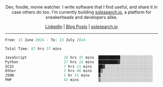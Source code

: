 <p align="center">Dev, foodie, movie watcher. I write software that I find useful, and share it in case others do too. I'm currently building <a href="https://solesearch.io">solesearch.io</a>, a platform for sneakerheads and developers alike.</p>
<p align="center">
  <a href="https://www.linkedin.com/in/peter-rauscher">LinkedIn</a>
  |
  <a href="https://dev.to/peterrauscher">Blog Posts</a>
  |
  <a href="https://solesearch.io">solesearch.io</a>
</p>
<hr/>
<!--START_SECTION:waka-->

```python
From: 13 June 2024 - To: 13 July 2024

Total Time: 67 hrs 37 mins

JavaScript                 28 hrs 37 mins  ██████████░░░░░░░░░░░░░░░   40.09 %
Python                     27 hrs 22 mins  █████████▓░░░░░░░░░░░░░░░   38.35 %
SCSS                       7 hrs 11 mins   ██▓░░░░░░░░░░░░░░░░░░░░░░   10.08 %
Other                      3 hrs 46 mins   █▒░░░░░░░░░░░░░░░░░░░░░░░   05.29 %
JSON                       1 hr 51 mins    ▓░░░░░░░░░░░░░░░░░░░░░░░░   02.59 %
PHP                        43 mins         ▒░░░░░░░░░░░░░░░░░░░░░░░░   01.01 %
```

<!--END_SECTION:waka-->
